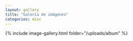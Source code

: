 ```yaml
---
layout: gallery
title: "Galería de imágenes"
categories: misc
---
```

{% include image-gallery.html folder="/uploads/album" %}